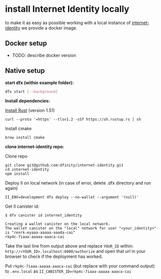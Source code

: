 # install Internet Identity locally

to make it as easy as possible working with a local instance of
[internet-identity](https://github.com/dfinity/internet-identity) we provide
a docker image.

## Docker setup

- TODO: describe docker version

## Native setup

**start dfx (within example folder):**

```bash
dfx start [--background]
```

**Install dependencies:**

[Install Rust](https://www.rust-lang.org/tools/install) (version 1.51)

```
curl --proto '=https' --tlsv1.2 -sSf https://sh.rustup.rs | sh
```

Install cmake

```
brew install cmake
```

**clone internet-identity repo:**

Clone repo

```
git clone git@github.com:dfinity/internet-identity.git
cd internet-identity
npm install
```

Deploy II on local network (in case of error, delete .dfx directory and run
again)

```
II_ENV=development dfx deploy --no-wallet --argument '(null)'
```

Get II canister id:

```
$ dfx canister id internet_identity

Creating a wallet canister on the local network.
The wallet canister on the "local" network for user "<your_identity>" is "renrk-eyaaa-aaaaa-aaada-cai"
rkp4c-7iaaa-aaaaa-aaaca-cai
```

Take the last line from output above and replace `YOUR_ID` within: `http://<YOUR_ID>.localhost:8000/authorize` and open that url in your browser to check if the deployment has worked.

Put `rkp4c-7iaaa-aaaaa-aaaca-cai` (but replace with your command output) to
`.env.local` as `II_CANISTER_ID=rkp4c-7iaaa-aaaaa-aaaca-cai`
